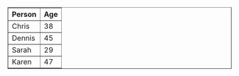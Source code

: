 <!DOCTYPE html>
<html lang="en">
<head>
    <meta charset="UTF-8">
    <meta name="viewport" content="width=device-width, initial-scale=1.0">
 
</head>
<body>
    <table border="1" align="center" width="25%">
        <tr>
            <th align="left">
                Person
            </th>
            <th align="left">
                Age
            </th>
        </tr>
        <tr>
            <td>
                Chris
            </td>
            <td>
                38
            </td>
        </tr>
        <tr>
            <td>
                Dennis
            </td>
            <td>
                45
            </td>
        </tr>
        <tr>
            <td>
                Sarah
            </td>
            <td>
                29
            </td>
        </tr>
        <tr>
            <td>
                Karen
            </td>
            <td>
                47
            </td>
        </tr>
    </table>
</body>
</html>

